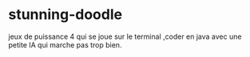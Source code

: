 # stunning-doodle
jeux de puissance 4 qui se joue sur le terminal ,coder en java avec une petite IA qui marche pas trop bien.
